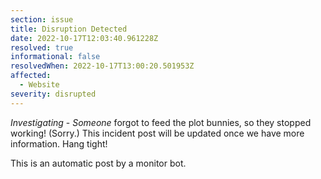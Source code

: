 ```yaml
---
section: issue
title: Disruption Detected
date: 2022-10-17T12:03:40.961228Z
resolved: true
informational: false
resolvedWhen: 2022-10-17T13:00:20.501953Z
affected:
  - Website
severity: disrupted
---
```

*Investigating* - _Someone_ forgot to feed the plot bunnies, so they stopped working! (Sorry.) This incident post will be updated once we have more information. Hang tight!

This is an automatic post by a monitor bot.
        